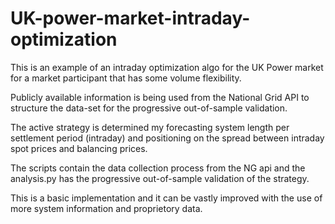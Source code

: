 # UK-power-market-intraday-optimization

This is an example of an intraday optimization algo for the UK Power market for a market participant that has some volume flexibility. 

Publicly available information is being used from the National Grid API to structure the data-set for the progressive out-of-sample validation. 

The active strategy is determined my forecasting system length per settlement period (intraday) and positioning on the spread between intraday spot prices and balancing prices. 

The scripts contain the data collection process from the NG api and the analysis.py has the progressive out-of-sample validation of the strategy. 

This is a basic implementation and it can be vastly improved with the use of more system information and proprietory data. 
